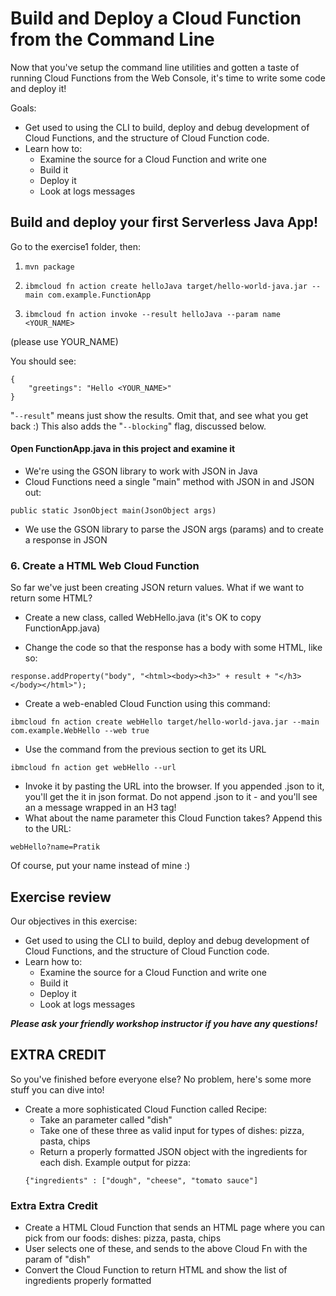 # Build and Deploy a Cloud Function from the Command Line

Now that you've setup the command line utilities and gotten a taste of running Cloud Functions from the Web Console, it's time to write some code and deploy it!

Goals:
* Get used to using the CLI to build, deploy and debug development of Cloud Functions, and the structure of Cloud Function code. 
* Learn how to:
    * Examine the source for a  Cloud Function and write one 
    * Build it
    * Deploy it
    * Look at logs messages

## Build and deploy your first Serverless Java App!

Go to the exercise1 folder, then:

1. `mvn package`  

2. `ibmcloud fn action create helloJava target/hello-world-java.jar --main com.example.FunctionApp`

3. `ibmcloud fn action invoke --result helloJava --param name <YOUR_NAME>` 

(please use YOUR_NAME)

You should see:

```
{
    "greetings": "Hello <YOUR_NAME>"
}
```

"`--result`" means just show the results. Omit that, and see what you get back :)
This also adds the "`--blocking`" flag, discussed below.

#### Open FunctionApp.java in this project and examine it

* We're using the GSON library to work with JSON in Java
* Cloud Functions need a single "main" method with JSON in and JSON out:

``` public static JsonObject main(JsonObject args) ```

* We use the GSON library to parse the JSON args (params) and to create a response in JSON  

### 6. Create a HTML Web Cloud Function

So far we've just been creating JSON return values. What if we want to return some HTML?

* Create a new class, called WebHello.java (it's OK to copy FunctionApp.java)

* Change the code so that the response has a body with some HTML, like so:

``` response.addProperty("body", "<html><body><h3>" + result + "</h3></body></html>");  ```

* Create a web-enabled Cloud Function using this command:

``` ibmcloud fn action create webHello target/hello-world-java.jar --main com.example.WebHello --web true ``` 

* Use the command from the previous section to get its URL

``` 
ibmcloud fn action get webHello --url
```
* Invoke it by pasting the URL into the browser. If you appended .json to it, you'll get the it in json format. Do not append .json to it - and you'll see an a message wrapped in an H3 tag!
* What about the name parameter this Cloud Function takes? Append this to the URL:
``` 
webHello?name=Pratik
```
Of course, put your name instead of mine :)  

## Exercise review

Our objectives in this exercise:

* Get used to using the CLI to build, deploy and debug development of Cloud Functions, and the structure of Cloud Function code. 
* Learn how to:
    * Examine the source for a Cloud Function and write one 
    * Build it
    * Deploy it
    * Look at logs messages

***Please ask your friendly workshop instructor if you have any questions!***

## EXTRA CREDIT
So you've finished before everyone else? No problem, here's some more stuff you can dive into!

* Create a more sophisticated Cloud Function called Recipe:
    * Take an parameter called "dish"
    * Take one of these three as valid input for types of dishes: pizza, pasta, chips
    * Return a properly formatted JSON object with the ingredients for each dish. Example output for pizza: 
    ``` 
    {"ingredients" : ["dough", "cheese", "tomato sauce"]
    ```

### Extra Extra Credit
 * Create a HTML Cloud Function that sends an HTML page where you can pick from our foods: dishes: pizza, pasta, chips
 * User selects one of these, and sends to the above Cloud Fn with the param of "dish" 
 * Convert the Cloud Function to return HTML and show the list of ingredients properly formatted
    
   
   
